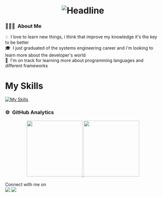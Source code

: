 <div align=center>
        <h1><img src="https://readme-typing-svg.herokuapp.com?color=%236FDA44&size=32&center=true&vCenter=true&width=600&height=50&lines=Hi+there+I'm+Carlos+%F0%9F%91%8B;Systems+Engineer;FullStack+Developer;Systems+Administrator;Data+Base+Engineer;Enthusiast" alt="Headline" /></h1>
    </div>

### 👨🏻‍💻 &nbsp;About Me
💡 &nbsp;I love to learn new things, i think that improve my knowledge it's the key to be better\
🎓 &nbsp;I just graduated of the systems engineering career and i'm looking to learn more about the developer's world\
🌱 &nbsp;I'm on track for learning more about programming languages and different frameworks

# My Skills
[![My Skills](https://skillicons.dev/icons?i=js,html,css,php,python,java,mysql,postgres,nodejs,react,vscode,windows,linux)](https://skillicons.dev)

### ⚙️ &nbsp;GitHub Analytics
<p align="center">
<a href="https://github.com/CarlosLagos27">
  <img height="180em" src="https://github-readme-stats-eight-theta.vercel.app/api?username=CarlosLagos27&show_icons=true&theme=chartreuse-dark&include_all_commits=true&count_private=true"/>
  <img height="180em" src="https://github-readme-stats-eight-theta.vercel.app/api/top-langs/?username=CarlosLagos27&layout=compact&langs_count=8&theme=chartreuse-dark"/>
</a>
</p>

<p>Connect with me on
<br>	
<a target="_blank" href="www.linkedin.com/in/carlos-santiago-lagos-medina-117163327"><img src="https://img.shields.io/badge/-LinkedIn-0077B5?style=for-the-badge&logo=Linkedin&logoColor=white"></img></a>
<a target="_blank" href="https://mail.google.com/mail/u/0/?tab=rm&ogbl#inbox"><img src="https://img.shields.io/badge/-Gmail-D14836?style=for-the-badge&logo=Gmail&logoColor=white"></img></a>

<br>
</p>
